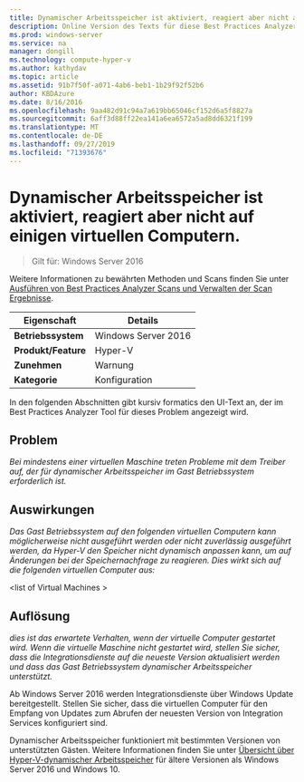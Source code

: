 ```yaml
---
title: Dynamischer Arbeitsspeicher ist aktiviert, reagiert aber nicht auf einigen virtuellen Computern.
description: Online Version des Texts für diese Best Practices Analyzer Regel.
ms.prod: windows-server
ms.service: na
manager: dongill
ms.technology: compute-hyper-v
ms.author: kathydav
ms.topic: article
ms.assetid: 91b7f50f-a071-4ab6-beb1-1b29f92f52b6
author: KBDAzure
ms.date: 8/16/2016
ms.openlocfilehash: 9aa482d91c94a7a619bb65046cf152d6a5f8827a
ms.sourcegitcommit: 6aff3d88ff22ea141a6ea6572a5ad8dd6321f199
ms.translationtype: MT
ms.contentlocale: de-DE
ms.lasthandoff: 09/27/2019
ms.locfileid: "71393676"
---
```

# <a name="dynamic-memory-is-enabled-but-not-responding-on-some-virtual-machines"></a>Dynamischer Arbeitsspeicher ist aktiviert, reagiert aber nicht auf einigen virtuellen Computern.

>Gilt für: Windows Server 2016

Weitere Informationen zu bewährten Methoden und Scans finden Sie unter [Ausführen von Best Practices Analyzer Scans und Verwalten der Scan Ergebnisse](https://go.microsoft.com/fwlink/p/?LinkID=223177).  
  
|Eigenschaft|Details|  
|-|-|  
|**Betriebssystem**|Windows Server 2016|  
|**Produkt/Feature**|Hyper-V|  
|**Zunehmen**|Warnung|  
|**Kategorie**|Konfiguration|  
  
In den folgenden Abschnitten gibt kursiv formatics den UI-Text an, der im Best Practices Analyzer Tool für dieses Problem angezeigt wird.  
  
## <a name="issue"></a>Problem  
*Bei mindestens einer virtuellen Maschine treten Probleme mit dem Treiber auf, der für dynamischer Arbeitsspeicher im Gast Betriebssystem erforderlich ist.*  
  
## <a name="impact"></a>Auswirkungen  
*Das Gast Betriebssystem auf den folgenden virtuellen Computern kann möglicherweise nicht ausgeführt werden oder nicht zuverlässig ausgeführt werden, da Hyper-V den Speicher nicht dynamisch anpassen kann, um auf Änderungen bei der Speichernachfrage zu reagieren. Dies wirkt sich auf die folgenden virtuellen Computer aus:*  
  
\<list of Virtual Machines >  
  
## <a name="resolution"></a>Auflösung  
*dies ist das erwartete Verhalten, wenn der virtuelle Computer gestartet wird. Wenn die virtuelle Maschine nicht gestartet wird, stellen Sie sicher, dass die Integrationsdienste auf die neueste Version aktualisiert werden und dass das Gast Betriebssystem dynamischer Arbeitsspeicher unterstützt.*  
  
Ab Windows Server 2016 werden Integrationsdienste über Windows Update bereitgestellt. Stellen Sie sicher, dass die virtuellen Computer für den Empfang von Updates zum Abrufen der neuesten Version von Integration Services konfiguriert sind.  
  
Dynamischer Arbeitsspeicher funktioniert mit bestimmten Versionen von unterstützten Gästen. Weitere Informationen finden Sie unter [Übersicht über Hyper-V-dynamischer Arbeitsspeicher](https://technet.microsoft.com/library/hh831766.aspx) für ältere Versionen als Windows Server 2016 und Windows 10.  
  


